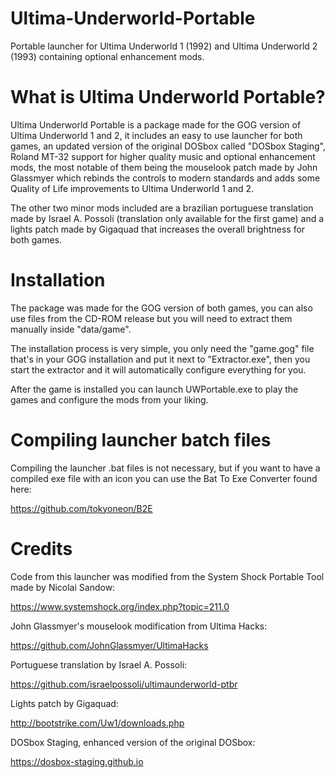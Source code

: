 # Ultima-Underworld-Portable
Portable launcher for Ultima Underworld 1 (1992) and Ultima Underworld 2 (1993) containing optional enhancement mods.

# What is Ultima Underworld Portable?
Ultima Underworld Portable is a package made for the GOG
version of Ultima Underworld 1 and 2, it includes an easy
to use launcher for both games, an updated version of the
original DOSbox called "DOSbox Staging", Roland MT-32 support 
for higher quality music and optional enhancement mods, the
most notable of them being the mouselook patch made by John Glassmyer
which rebinds the controls to modern standards and adds some Quality
of Life improvements to Ultima Underworld 1 and 2.

The other two minor mods included are a brazilian portuguese translation
made by Israel A. Possoli (translation only available for the first game) 
and a lights patch made by Gigaquad that increases the overall brightness
for both games.

# Installation

The package was made for the GOG version of both games, you can also use
files from the CD-ROM release but you will need to extract them manually
inside "data/game".

The installation process is very simple, you only need the "game.gog" file
that's in your GOG installation and put it next to "Extractor.exe", then
you start the extractor and it will automatically configure everything for
you.

After the game is installed you can launch UWPortable.exe to play the games
and configure the mods from your liking.

# Compiling launcher batch files

Compiling the launcher .bat files is not necessary, but if you want to have a compiled exe file with an icon you can
use the Bat To Exe Converter found here:

https://github.com/tokyoneon/B2E

# Credits

Code from this launcher was modified from the System Shock Portable Tool
made by Nicolai Sandow:

https://www.systemshock.org/index.php?topic=211.0

John Glassmyer's mouselook modification from Ultima Hacks:

https://github.com/JohnGlassmyer/UltimaHacks

Portuguese translation by Israel A. Possoli:

https://github.com/israelpossoli/ultimaunderworld-ptbr

Lights patch by Gigaquad:

http://bootstrike.com/Uw1/downloads.php

DOSbox Staging, enhanced version of the original DOSbox:

https://dosbox-staging.github.io
